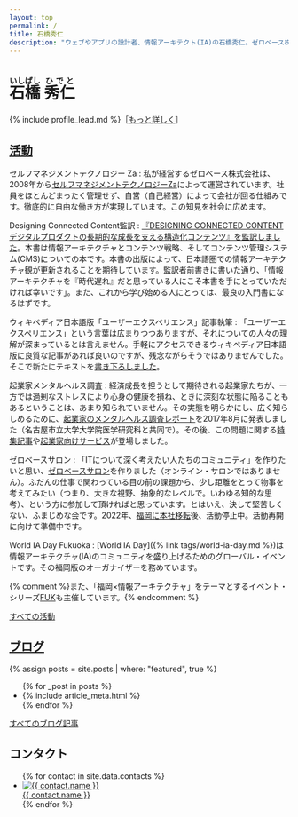 ```yaml
---
layout: top
permalink: /
title: 石橋秀仁
description: "ウェブやアプリの設計者、情報アーキテクト(IA)の石橋秀仁。ゼロベース株式会社代表取締役、World IA Day Fukuokaオーガナイザー、『DESIGNING CONNECTED CONTENT デジタルプロダクトの長期的な成長を支える構造化コンテンツ』監訳者。"
---
```


# <ruby><rb>石橋</rb><rt>いしばし</rt></ruby> <ruby><rb>秀仁</rb><rt>ひでと</rt></ruby>

{% include profile_lead.md %}［[もっと詳しく](/about/me.html)］

## [活動](/activity/)

セルフマネジメントテクノロジー Za
: 私が経営するゼロベース株式会社は、2008年から[セルフマネジメントテクノロジーZa][za]によって運営されています。社員をほとんどまったく管理せず、自営（自己経営）によって会社が回る仕組みです。徹底的に自由な働き方が実現しています。この知見を社会に広めます。

Designing Connected Content監訳
: [『DESIGNING CONNECTED CONTENT デジタルプロダクトの長期的な成長を支える構造化コンテンツ』を監訳しました](https://www.zerobase.jp/2022/02/08/designing-connected-content.html)。本書は情報アーキテクチャとコンテンツ戦略、そしてコンテンツ管理システム(CMS)についての本です。本書の出版によって、日本語圏での情報アーキテクチャ観が更新されることを期待しています。監訳者前書きに書いた通り、「情報アーキテクチャを『時代遅れ』だと思っている人にこそ本書を手にとっていただければ幸いです」。また、これから学び始める人にとっては、最良の入門書になるはずです。

ウィキペディア日本語版「ユーザーエクスペリエンス」記事執筆
: 「ユーザーエクスペリエンス」という言葉は広まりつつありますが、それについての人々の理解が深まっているとは言えません。手軽にアクセスできるウィキペディア日本語版に良質な記事があれば良いのですが、残念ながらそうではありませんでした。そこで新たにテキストを[書き下ろしました][wikipedia-ux]。

起業家メンタルヘルス調査
: 経済成長を担うとして期待される起業家たちが、一方では過剰なストレスにより心身の健康を損ね、ときに深刻な状態に陥ることもあるということは、あまり知られていません。その実態を明らかにし、広く知らしめるために、[起業家のメンタルヘルス調査レポート][startup-mental-health]を2017年8月に発表しました（名古屋市立大学大学院医学研究科と共同で）。その後、この問題に関する[特集記事](https://journal.ridilover.jp/topics/31)や[起業家向けサービス](https://www.value-press.com/pressrelease/209090)が登場しました。

ゼロベースサロン
: 「ITについて深く考えたい人たちのコミュニティ」を作りたいと思い、[ゼロベースサロン][salon]を作りました（オンライン・サロンではありません）。ふだんの仕事で関わっている目の前の課題から、少し距離をとって物事を考えてみたい（つまり、大きな視野、抽象的なレベルで。いわゆる知的な思考）、という方に参加して頂ければと思っています。とはいえ、決して堅苦しくない、ふまじめな会です。2022年、[福岡に本社移転](https://www.zerobase.jp/2022/04/15/moved.html)後、活動停止中。活動再開に向けて準備中です。

World IA Day Fukuoka
: [World IA Day]({% link tags/world-ia-day.md %})は情報アーキテクチャ(IA)のコミュニティを盛り上げるためのグローバル・イベントです。その福岡版のオーガナイザーを務めています。

{% comment %}また、「福岡×情報アーキテクチャ」をテーマとするイベント・シリーズ[FUK](https://fukfuk.peatix.com/)も主催しています。{% endcomment %}

[すべての活動](/activity/)

[wikipedia-ux]: https://www.zerobase.jp/2017/09/20/wikipedia-user-experience.html
[startup-mental-health]: https://medium.com/@zerobase/%E8%B5%B7%E6%A5%AD%E5%AE%B6%E3%81%AE%E3%83%A1%E3%83%B3%E3%82%BF%E3%83%AB%E3%83%98%E3%83%AB%E3%82%B9%E8%AA%BF%E6%9F%BB%E3%83%AC%E3%83%9D%E3%83%BC%E3%83%88-%E3%81%AE%E3%83%AA%E3%83%AA%E3%83%BC%E3%82%B9%E3%81%AB%E9%9A%9B%E3%81%97%E3%81%A6-fff14c69408b
[za]: https://www.zerobase.jp/za/
[salon]: https://www.zerobase.jp/salon/


## [ブログ](/blog/)

{% assign posts = site.posts | where: "featured", true %}

<ul class="featured posts">
  {% for _post in posts %}
    <li class="post item">{% include article_meta.html %}</li>
  {% endfor %}
</ul>

[すべてのブログ記事](/blog/)


## コンタクト

<ul class="contacts">
  {% for contact in site.data.contacts %}
    <li><a href="{{ contact.link }}"><img alt="{{ contact.name }}" src="{{ contact.thumbnail }}"><br>{{ contact.name }}</a></li>
  {% endfor %}
</ul>

